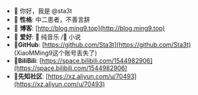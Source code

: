 - 👋 你好，我是 @sta3t  
- 📝 **性格**: 中二患者，不善言辞  
- 📃 **博客**: [http://blog.ming9.top](http://blog.ming9.top)  
- 🎨 **爱好**:  🎵 纯音乐  /📖 小说  
- 🔗**GitHub**: [https://github.com/Sta3t](https://github.com/Sta3t)  (XiaoMMing9这个账号丢失了)
- 🔗**BiliBili**: [https://space.bilibili.com/1544982906](https://space.bilibili.com/1544982906)
- 🔗**先知社区**: [https://xz.aliyun.com/u/70493](https://xz.aliyun.com/u/70493)
